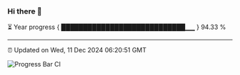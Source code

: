 ### Hi there 👋

⏳ Year progress { ████████████████████████████▁▁ } 94.33 %

---

⏰ Updated on Wed, 11 Dec 2024 06:20:51 GMT

![Progress Bar CI](https://github.com/liununu/liununu/workflows/Progress%20Bar%20CI/badge.svg)
